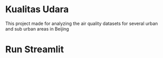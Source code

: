 # Kualitas Udara
This project made for analyzing the air quality datasets for several urban and sub urban areas in Beijing

# Run Streamlit

